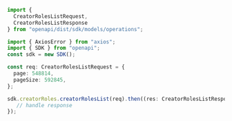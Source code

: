 <!-- Start SDK Example Usage -->
```typescript
import {
  CreatorRolesListRequest,
  CreatorRolesListResponse
} from "openapi/dist/sdk/models/operations";

import { AxiosError } from "axios";
import { SDK } from "openapi";
const sdk = new SDK();

const req: CreatorRolesListRequest = {
  page: 548814,
  pageSize: 592845,
};

sdk.creatorRoles.creatorRolesList(req).then((res: CreatorRolesListResponse | AxiosError) => {
   // handle response
});
```
<!-- End SDK Example Usage -->